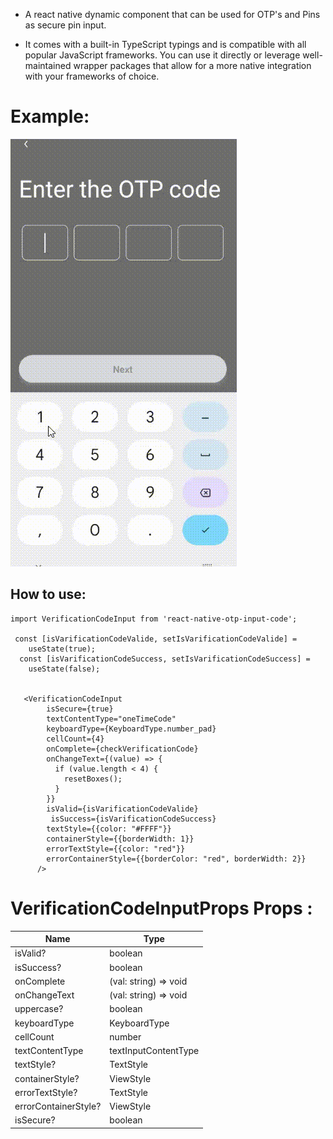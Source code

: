 - A react native dynamic component that can be used for OTP's and Pins as secure pin input.

- It comes with a built-in TypeScript typings and is compatible with all popular JavaScript frameworks. You can use it directly or leverage well-maintained wrapper packages that allow for a more native integration with your frameworks of choice.

# Example:

![](./assets/videos/1.gif)

## How to use:

```
import VerificationCodeInput from 'react-native-otp-input-code';

 const [isVarificationCodeValide, setIsVarificationCodeValide] =
    useState(true);
  const [isVarificationCodeSuccess, setIsVarificationCodeSuccess] =
    useState(false);


   <VerificationCodeInput
        isSecure={true}
        textContentType="oneTimeCode"
        keyboardType={KeyboardType.number_pad}
        cellCount={4}
        onComplete={checkVerificationCode}
        onChangeText={(value) => {
          if (value.length < 4) {
            resetBoxes();
          }
        }}
        isValid={isVarificationCodeValide}
         isSuccess={isVarificationCodeSuccess}
        textStyle={{color: "#FFFF"}}
        containerStyle={{borderWidth: 1}}
        errorTextStyle={{color: "red"}}
        errorContainerStyle={{borderColor: "red", borderWidth: 2}}
      />
```

# VerificationCodeInputProps Props :

| Name                 | Type                  |
| -------------------- | --------------------- |
| isValid?             | boolean               |
| isSuccess?           | boolean               |
| onComplete           | (val: string) => void |
| onChangeText         | (val: string) => void |
| uppercase?           | boolean               |
| keyboardType         | KeyboardType          |
| cellCount            | number                |
| textContentType      | textInputContentType  |
| textStyle?           | TextStyle             |
| containerStyle?      | ViewStyle             |
| errorTextStyle?      | TextStyle             |
| errorContainerStyle? | ViewStyle             |
| isSecure?            | boolean               |
